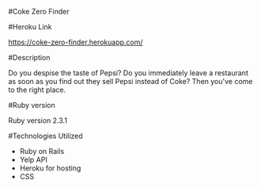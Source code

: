 #Coke Zero Finder


#Heroku Link

https://coke-zero-finder.herokuapp.com/


#Description

Do you despise the taste of Pepsi? Do you immediately leave a restaurant as soon as you find out they sell Pepsi instead of Coke? Then you've come to the right place.


#Ruby version

Ruby version 2.3.1


#Technologies Utilized
- Ruby on Rails
- Yelp API
- Heroku for hosting
- CSS
